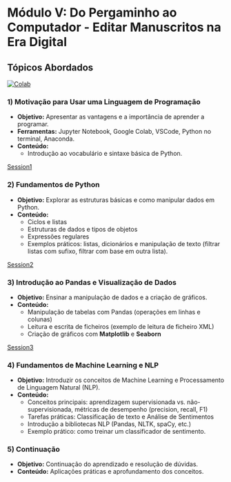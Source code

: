 # Módulo V: Do Pergaminho ao Computador - Editar Manuscritos na Era Digital

## Tópicos Abordados

[![Colab](https://colab.research.google.com/assets/colab-badge.svg)](https://colab.research.google.com/github/Vullkano/Filologia_Digital-Modulo_V/blob/main/FilologiaDigitalBase.ipynb)

### 1) Motivação para Usar uma Linguagem de Programação
- **Objetivo:** Apresentar as vantagens e a importância de aprender a programar.
- **Ferramentas:** Jupyter Notebook, Google Colab, VSCode, Python no terminal, Anaconda.
- **Conteúdo:** 
  - Introdução ao vocabulário e sintaxe básica de Python.

[Session1](Session1/FL_Session1.ipynb)

### 2) Fundamentos de Python
- **Objetivo:** Explorar as estruturas básicas e como manipular dados em Python.
- **Conteúdo:**
  - Ciclos e listas
  - Estruturas de dados e tipos de objetos
  - Expressões regulares
  - Exemplos práticos: listas, dicionários e manipulação de texto (filtrar listas com sufixo, filtrar com base em outra lista).

[Session2](Session2/FL_Session2.ipynb)

### 3) Introdução ao Pandas e Visualização de Dados
- **Objetivo:** Ensinar a manipulação de dados e a criação de gráficos.
- **Conteúdo:**
  - Manipulação de tabelas com Pandas (operações em linhas e colunas)
  - Leitura e escrita de ficheiros (exemplo de leitura de ficheiro XML)
  - Criação de gráficos com **Matplotlib** e **Seaborn**

[Session3](Session3/FL_Session3.ipynb)

### 4) Fundamentos de Machine Learning e NLP
- **Objetivo:** Introduzir os conceitos de Machine Learning e Processamento de Linguagem Natural (NLP).
- **Conteúdo:**
  - Conceitos principais: aprendizagem supervisionada vs. não-supervisionada, métricas de desempenho (precision, recall, F1)
  - Tarefas práticas: Classificação de texto e Análise de Sentimentos
  - Introdução a bibliotecas NLP (Pandas, NLTK, spaCy, etc.)
  - Exemplo prático: como treinar um classificador de sentimento.

### 5) Continuação
- **Objetivo:** Continuação do aprendizado e resolução de dúvidas.
- **Conteúdo:** Aplicações práticas e aprofundamento dos conceitos.
